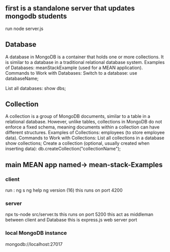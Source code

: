 ## first is a standalone server that updates mongodb students 
run
node server.js

## Database
A database in MongoDB is a container that holds one or more collections. It is similar to a database in a traditional relational database system.
Examples of Databases:
meanStackExample (used for a MEAN application).
Commands to Work with Databases:
Switch to a database:
use databaseName;

List all databases:
show dbs;

##  Collection
A collection is a group of MongoDB documents, similar to a table in a relational database. However, unlike tables, collections in MongoDB do not enforce a fixed schema, meaning documents within a collection can have different structures.
Examples of Collections:
employees (to store employee data).
Commands to Work with Collections:
List all collections in a database
show collections;
Create a collection (optional, usually created when inserting data):
db.createCollection("collectionName");

## main MEAN app named-> mean-stack-Examples
### client
run : ng s
ng help
ng version
(16)
this runs on port 4200

### server
npx ts-node src/server.ts
this runs on port 5200
this act as middleman between client and Database
this is express.js web server port

### local MongoDB instance
mongodb://localhost:27017




